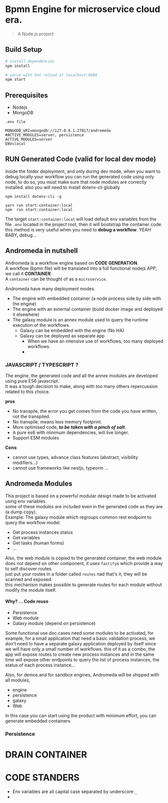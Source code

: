 # Bpmn Engine for microservice cloud era.

> A Node.js project

## Build Setup

``` bash
# install dependencies
npm install

# serve with hot reload at localhost:8080
npm start
```
## Prerequisites
- Nodejs
- MongoDB

`.env file`
``` properties
MONGODB_URI=mongodb://127.0.0.1:27017/andromeda
#ACTIVE_MODULES=server, persistence
ACTIVE_MODULES=server
ENV=local

```

## RUN Generated Code (valid for local dev mode)
Inside the folder deployment, and only during dev mode, when you want to debug locally your workflow
you can run the generated code using only node, to do so, you must make sure that node modules are correctly installed.
also you will need to install dotenv-cli globally

```shell
npm install dotenv-cli -g
```

```shell
yarn run start:container:local
npm  run start:container:local
```
The target `start:container:local` will load default env variables from the file `.env` located in the project root,
then it will bootstrap the container code.
this method is very useful when you need to **debug a workflow**.
YEAH BABY, debug...

## Andromeda in nutshell  

Andromeda is a workflow engine based on **CODE GENERATION**.  
A workflow (bpmn file) will be translated into a full functional nodejs APP, we call it **CONTAINER**.  
A `container` can be thought of as a `microservice`.

Andromeda have many deployment modes.
- The engine with embedded container (a node process side by side with the engine)
- The engine with an external container (build docker image and deployed it elsewhere)
- The galaxy module is an annex module used to query the runtime execution of the workflows.
  - Galaxy can be embedded with the engine (No HA)
  - Galaxy can be deployed as separate app
    - When we have an intensive use of workflows, too many deployed workflows.
    - 
### JAVASCRIPT / TYPESCRIPT ?
The engine, the generated code and all the annex modules are developed using pure ES6 javascript.  
It was a tough decision to make, along with too many others repercussion related to this choice.  

**pros**
- No transpile, the error you get comes from the code you have written, not the transpiled.
- No transpile, means less memory footprint.
- More optimised code, ***to be taken with a pinch of salt***.
- A pure es6 with minimum dependencies, will live longer.
- Support ESM modules

**Cons**:
- cannot use types, advance class features (abstract, visibility modifiers...)
- cannot use frameworks like nestjs, typeorm ...


## Andromeda Modules
This project is based on a powerful modular design made to be activated using env variables.  
some of these modules are included even in the generated code as they are (a dump copy).  
Example: The galaxy module which regroups common rest endpoint to query the workflow model.
- Get process instances status
- Get variables
- Get tasks (human forms)
- ...


Also, the web module is copied to the generated container, the web module does not depend on
other component, it uses `fastify`s which provide a way to self discover routes.  
just put your routes in a folder called `routes` nad that's it, they will be scanned and exposed.  
this mechanism makes possible to generate routes for each module without modify the module itself.

#### Why? ... Code reuse
- Persistence
- Web module
- Galaxy module (depend on persistence)

Some functional use doc.cases need some modules to be activated, for example, for a small application that need a basic
validation process, we don't need to have a separate galaxy application deployed by itself since we will have only
a small number of workflows. this of it as a combo, the app will expose routes to create new process instances and in the same time
will expose other endpoints to query the list of process instances, the status of each process instance...  

Also, for demos and for sandbox engines, Andromeda will be shipped with all modules,

- engine
- persistence
- galaxy 
- Web
  
In this case you can start using the product with minimum effort, you can generate embedded containers 


### Persistence


# DRAIN CONTAINER


# CODE STANDERS

- Env variables are all capital case separated by underscore `_`
- 